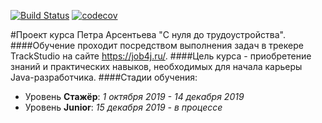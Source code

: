 ﻿[![Build Status](https://travis-ci.org/vadimstr102/job4j.svg?branch=master)](https://travis-ci.org/vadimstr102/job4j)
[![codecov](https://codecov.io/gh/vadimstr102/job4j/branch/master/graph/badge.svg)](https://codecov.io/gh/vadimstr102/job4j)

#Проект курса Петра Арсентьева "С нуля до трудоустройства".
####Обучение проходит посредством выполнения задач в трекере TrackStudio на сайте https://job4j.ru/.
####Цель курса - приобретение знаний и практических навыков, необходимых для начала карьеры Java-разработчика.
####Стадии обучения:
* Уровень **Стажёр**: *1 октября 2019 - 14 декабря 2019*
* Уровень **Junior**: *15 декабря 2019 - в процессе*
